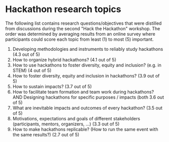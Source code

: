 # Hackathon research topics

The following list contains research questions/objectives that were distilled from discussions during the second "Hack the Hackathon" workshop. The order was determined by averaging results from an online survey where participants could score each topic from least (1) to most (5) important.

1. Developing methodologies and instruments to reliably study hackathons (4.3 out of 5)
2. How to organize hybrid hackathons? (4.1 out of 5)
3. How to use hackathons to foster diversity, equity and inclusion? (e.g. in STEM) (4 out of 5)
4. How to foster diversity, equity and inclusion in hackathons? (3.9 out of 5)
5. How to sustain impacts? (3.7 out of 5)
6. How to facilitate team formation and team work during hackathons? AND Designing hackathons for specific purposes / impacts (both 3.6 out of 5)
7. What are inevitable impacts and outcomes of every hackathon? (3.5 out of 5)
8. Motivations, expectations and goals of different stakeholders (participants, mentors, organizers, ...) (3.3 out of 5)
9. How to make hackathons replicable? (How to run the same event with the same results?) (2.7 out of 5)

